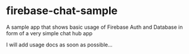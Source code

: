 # firebase-chat-sample
A sample app that shows basic usage of Firebase Auth and Database in form of a very simple chat hub app

I will add usage docs as soon as possible...
